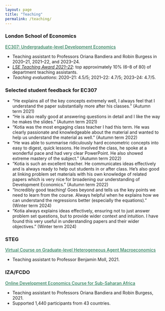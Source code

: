 ```yaml
---
layout: page
title: "Teaching"
permalink: /teaching/
---
```


<div class="teaching-page" markdown="1">

### London School of Economics

<a href="https://www.lse.ac.uk/resources/calendar2025-2026/courseGuides/EC/2025_EC307.htm" style="color:#2c7e5a;font-weight: 500;" target="_blank" rel="noopener"><u>EC307: Undergraduate-level Development Economics</u></a>
<ul class="no-bullets teaching-details">
  <li>Teaching assistant to Professors Oriana Bandiera and Robin Burgess in 2020–21, 2021–22, and 2023–24.</li>
  <li><em><a href="https://info.lse.ac.uk/staff/divisions/Eden-Centre/Education-awards/LSE-Class-Teacher-Awards" target="_blank" rel="noopener">LSE Teaching Award 2021–22</a></em>: top approximately 10% (6–8 of 80) of department teaching assistants.</li>
  <li><em>Teaching evaluations</em>: 2020–21: 4.5/5; 2021–22: 4.7/5; 2023–24: 4.7/5.</li>
</ul>

### Selected student feedback for EC307

<ul class="no-bullets teaching-quotes">
  <li>“He explains all of the key concepts extremely well, I always feel that I understand the paper substantially more after his classes.” <span class="quote-term">(Autumn term 2021)</span></li>
  <li>“He is also really good at answering questions in detail and I like the way he makes the slides.” <span class="quote-term">(Autumn term 2021)</span></li>
  <li>“Kotia was the most engaging class teacher I had this term. He was clearly passionate and knowledgeable about the material and wanted to help us understand the material as well.” <span class="quote-term">(Autumn term 2022)</span></li>
  <li>“He was able to summarise ridiculously hard econometric concepts into easy to digest, quick lessons. He involved the class, he spoke at a wonderful pace and had very clear PowerPoint. He also showed extreme mastery of the subject.” <span class="quote-term">(Autumn term 2022)</span></li>
  <li>“Kotia is such an excellent teacher. He communicates ideas effectively and is always ready to help out students in or after class. He’s also good at linking problem set materials with his own knowledge of related papers which is very nice for broadening our understanding of Development Economics.” <span class="quote-term">(Autumn term 2022)</span></li>
  <li>“Incredibly good teaching! Goes beyond and tells us the key points we need to learn from the course. Always helpful when he explains how we can understand the regressions better (especially the equations).” <span class="quote-term">(Winter term 2024)</span></li>
  <li>“Kotia always explains ideas effectively, ensuring not to just answer problem set questions, but to provide wider context and intuition. I have found this very useful in understanding papers and their wider objectives.” <span class="quote-term">(Winter term 2024)</span></li>
</ul>

### STEG

<a href="https://steg.cepr.org/events/virtual-course-key-concepts-macro-development" style="color:#2c7e5a;font-weight: 500;" target="_blank" rel="noopener"><u>Virtual Course on Graduate-level Heterogeneous Agent Macroeconomics</u></a>
<ul class="no-bullets teaching-details">
  <li>Teaching assistant to Professor Benjamin Moll, 2021.</li>
</ul>

### IZA/FCDO

<a href="https://g2lm-lic.iza.org/2021/09/21/iza-fcdo-online-development-economics-course-for-sub-saharan-africa/" style="color:#2c7e5a;font-weight: 500;" target="_blank" rel="noopener"><u>Online Development Economics Course for Sub-Saharan Africa</u></a>
<ul class="teaching-details">
  <li>Teaching assistant to Professors Oriana Bandiera and Robin Burgess, 2021.</li>
  <li>Supported 1,440 participants from 43 countries.</li>
</ul>

</div>